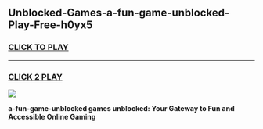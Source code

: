 
## Unblocked-Games-a-fun-game-unblocked-Play-Free-h0yx5
<h3>
<a href="https://premium76.site?title=a-fun-game-unblocked&ref=20A">CLICK TO PLAY</a></h3>
<hr>

<h3>
<a href="https://premium76.site?title=a-fun-game-unblocked&ref=20A">CLICK 2 PLAY</a>
  
</h3>

<a href="https://premium76.site?title=a-fun-game-unblocked&ref=20A"><img src="https://clearcache.store/games.png"></a>


**a-fun-game-unblocked games unblocked: Your Gateway to Fun and Accessible Online Gaming**
